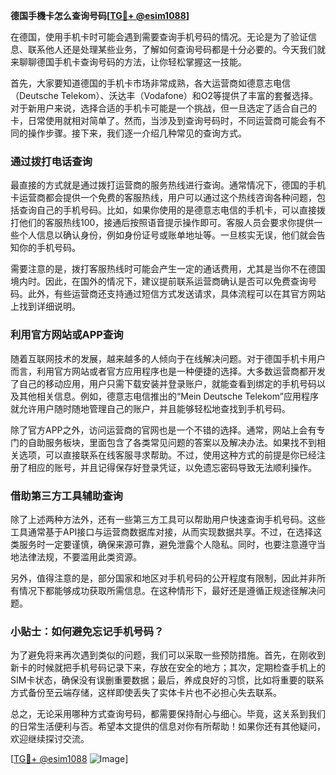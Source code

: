 **德国手機卡怎么查询号码[[TG💪+ @esim1088](https://t.me/s/esim1088)]**

在德国，使用手机卡时可能会遇到需要查询手机号码的情况。无论是为了验证信息、联系他人还是处理某些业务，了解如何查询号码都是十分必要的。今天我们就来聊聊德国手机卡查询号码的方法，让你轻松掌握这一技能。

首先，大家要知道德国的手机卡市场非常成熟，各大运营商如德意志电信（Deutsche Telekom）、沃达丰（Vodafone）和O2等提供了丰富的套餐选择。对于新用户来说，选择合适的手机卡可能是一个挑战，但一旦选定了适合自己的卡，日常使用就相对简单了。然而，当涉及到查询号码时，不同运营商可能会有不同的操作步骤。接下来，我们逐一介绍几种常见的查询方式。

### 通过拨打电话查询

最直接的方式就是通过拨打运营商的服务热线进行查询。通常情况下，德国的手机卡运营商都会提供一个免费的客服热线，用户可以通过这个热线咨询各种问题，包括查询自己的手机号码。比如，如果你使用的是德意志电信的手机卡，可以直接拨打他们的客服热线100，接通后按照语音提示操作即可。客服人员会要求你提供一些个人信息以确认身份，例如身份证号或账单地址等。一旦核实无误，他们就会告知你的手机号码。

需要注意的是，拨打客服热线时可能会产生一定的通话费用，尤其是当你不在德国境内时。因此，在国外的情况下，建议提前联系运营商确认是否可以免费查询号码。此外，有些运营商还支持通过短信方式发送请求，具体流程可以在其官方网站上找到详细说明。

### 利用官方网站或APP查询

随着互联网技术的发展，越来越多的人倾向于在线解决问题。对于德国手机卡用户而言，利用官方网站或者官方应用程序也是一种便捷的选择。大多数运营商都开发了自己的移动应用，用户只需下载安装并登录账户，就能查看到绑定的手机号码以及其他相关信息。例如，德意志电信推出的“Mein Deutsche Telekom”应用程序就允许用户随时随地管理自己的账户，并且能够轻松地查找到手机号码。

除了官方APP之外，访问运营商的官网也是一个不错的选择。通常，网站上会有专门的自助服务板块，里面包含了各类常见问题的答案以及解决办法。如果找不到相关选项，可以直接联系在线客服寻求帮助。不过，使用这种方式的前提是你已经注册了相应的账号，并且记得保存好登录凭证，以免遗忘密码导致无法顺利操作。

### 借助第三方工具辅助查询

除了上述两种方法外，还有一些第三方工具可以帮助用户快速查询手机号码。这些工具通常基于API接口与运营商数据库对接，从而实现数据共享。不过，在选择这类服务时一定要谨慎，确保来源可靠，避免泄露个人隐私。同时，也要注意遵守当地法律法规，不要滥用此类资源。

另外，值得注意的是，部分国家和地区对手机号码的公开程度有限制，因此并非所有情况下都能够成功获取所需信息。在这种情形下，最好还是遵循正规途径解决问题。

### 小贴士：如何避免忘记手机号码？

为了避免将来再次遇到类似的问题，我们可以采取一些预防措施。首先，在刚收到新卡的时候就把手机号码记录下来，存放在安全的地方；其次，定期检查手机上的SIM卡状态，确保没有误删重要数据；最后，养成良好的习惯，比如将重要的联系方式备份至云端存储，这样即使丢失了实体卡片也不必担心失去联系。

总之，无论采用哪种方式查询号码，都需要保持耐心与细心。毕竟，这关系到我们的日常生活便利与否。希望本文提供的信息对你有所帮助！如果你还有其他疑问，欢迎继续探讨交流。

[[TG💪+ @esim1088](https://t.me/s/esim1088) ![Image](https://i.postimg.cc/4NQfJmqS/Snipaste-2025-05-13-00-14-12.png)]